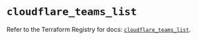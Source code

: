 # `cloudflare_teams_list`

Refer to the Terraform Registry for docs: [`cloudflare_teams_list`](https://registry.terraform.io/providers/cloudflare/cloudflare/4.51.0/docs/resources/teams_list).
